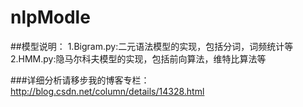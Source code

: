 # nlpModle
##模型说明：
1.Bigram.py:二元语法模型的实现，包括分词，词频统计等<br/>
2.HMM.py:隐马尔科夫模型的实现，包括前向算法，维特比算法等<br/>



###详细分析请移步我的博客专栏：http://blog.csdn.net/column/details/14328.html
